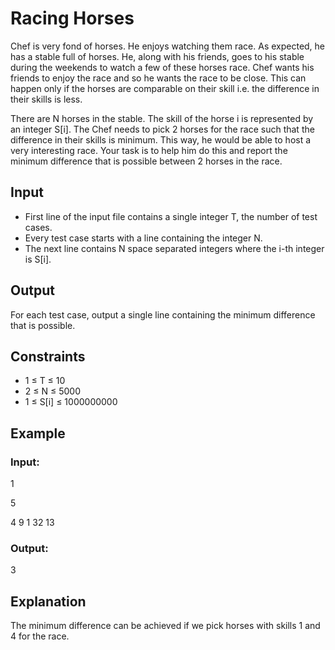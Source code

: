 # Racing Horses

Chef is very fond of horses. He enjoys watching them race. As expected, he has a stable full of horses. 
He, along with his friends, goes to his stable during the weekends to watch a few of these horses race. 
Chef wants his friends to enjoy the race and so he wants the race to be close. 
This can happen only if the horses are comparable on their skill i.e. the difference in their skills is less.

There are N horses in the stable. The skill of the horse i is represented by an integer S[i]. 
The Chef needs to pick 2 horses for the race such that the difference in their skills is minimum. 
This way, he would be able to host a very interesting race. 
Your task is to help him do this and report the minimum difference that is possible between 2 horses in the race.

## Input

- First line of the input file contains a single integer T, the number of test cases.
- Every test case starts with a line containing the integer N.
- The next line contains N space separated integers where the i-th integer is S[i].

## Output

For each test case, output a single line containing the minimum difference that is possible.

## Constraints

- 1 ≤ T ≤ 10
- 2 ≤ N ≤ 5000
- 1 ≤ S[i] ≤ 1000000000

## Example

### Input:

1

5

4 9 1 32 13

### Output:

3

## Explanation

The minimum difference can be achieved if we pick horses with skills 1 and 4 for the race.
